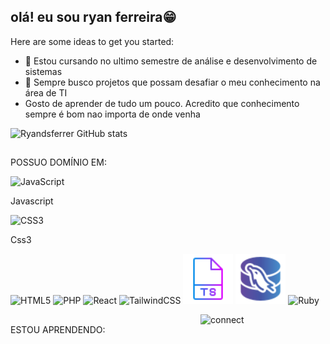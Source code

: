 ## olá! eu sou ryan ferreira😁


Here are some ideas to get you started:
- 🌱 Estou cursando no ultimo semestre de análise e desenvolvimento de sistemas
- 👯 Sempre busco projetos que possam desafiar o meu conhecimento na área de TI
- Gosto de aprender de tudo um pouco. Acredito que conhecimento sempre é bom nao importa de onde venha

![Ryandsferrer GitHub stats](https://github-readme-stats.vercel.app/api?username=Ryandsferrer&show_icons=true&theme=tokyonight)

##
<div style="display: iline_block">
POSSUO DOMÍNIO EM:

<p>
  <img src="https://img.icons8.com/?size=100&id=ouWtcsgDBiwO&format=png&color=000000" width="80" alt="JavaScript"/>
  <p>Javascript</p>
  <img src="https://img.icons8.com/?size=100&id=5cVdiiKKi0vX&format=png&color=000000" width="80" alt="CSS3"/>
  <p>Css3</p>
  <img src="https://img.icons8.com/?size=100&id=CMVEhOBzk3Zp&format=png&color=000000" width="80" alt="HTML5"/>
  <img src="https://img.icons8.com/?size=100&id=JybIpZjjXT0F&format=png&color=000000" width="80" alt="PHP"/>
  <img src="https://img.icons8.com/?size=100&id=t4YbEbA834uH&format=png&color=000000" width="80" alt="React"/>
  <img src="https://img.icons8.com/nolan/64/tailwind_css.png" width="80" alt="TailwindCSS"/>
  <img src="https://github.com/Ryanferre/DogsImg/blob/main/typescript(1).png?raw=true" width="80" alt="TypeScript"/>
  <img src="https://github.com/Ryanferre/DogsImg/blob/main/banco-de-dados-mysql(1).png?raw=true" width="80" alt="MySQL"/>
  <img src="https://img.icons8.com/nolan/64/ruby-programming-language.png" width="80" alt="Ruby"/>
</p>




   <img align='right' alt='connect' src='https://media2.giphy.com/media/v1.Y2lkPTc5MGI3NjExd2xyM3V2NnI2dW1wbDByMWlramp1cWdkaG90c2Z0dDE2cnpyczA1cSZlcD12MV9pbnRlcm5hbF9naWZfYnlfaWQmY3Q9Zw/lQDdDwdZpfYRn1MsJy/giphy.gif' width='200' height='200'/>

</div>

##
ESTOU APRENDENDO:
<div style='display:inline_block'><br>

  
   
</div>
